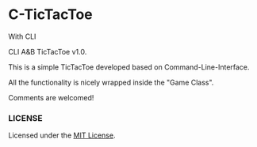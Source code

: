 # C-TicTacToe
With CLI

CLI A&B TicTacToe v1.0.

This is a simple TicTacToe developed based on Command-Line-Interface.

All the functionality is nicely wrapped inside the "Game Class".

Comments are welcomed!

### LICENSE
Licensed under the [MIT License](LICENSE).
